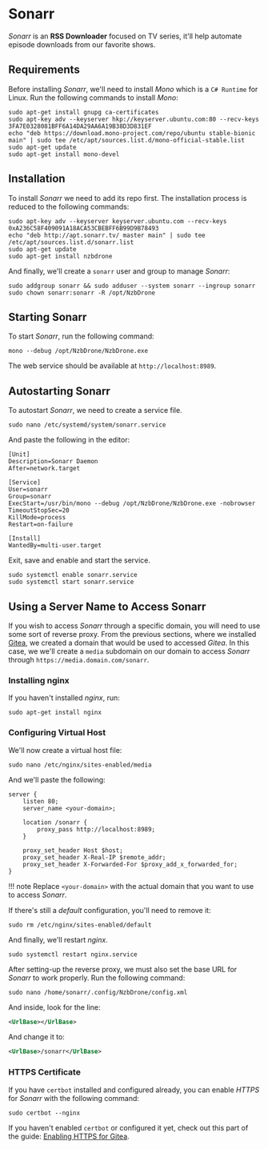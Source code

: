 # Sonarr

*Sonarr* is an **RSS Downloader** focused on TV series, it'll help automate episode downloads from our favorite shows.

## Requirements

Before installing *Sonarr*, we'll need to install *Mono* which is a `C# Runtime` for Linux. Run the following commands to install *Mono*:

``` text
sudo apt-get install gnupg ca-certificates
sudo apt-key adv --keyserver hkp://keyserver.ubuntu.com:80 --recv-keys 3FA7E0328081BFF6A14DA29AA6A19B38D3D831EF
echo "deb https://download.mono-project.com/repo/ubuntu stable-bionic main" | sudo tee /etc/apt/sources.list.d/mono-official-stable.list
sudo apt-get update
sudo apt-get install mono-devel
```

## Installation

To install *Sonarr* we need to add its repo first. The installation process is reduced to the following commands:

``` text
sudo apt-key adv --keyserver keyserver.ubuntu.com --recv-keys 0xA236C58F409091A18ACA53CBEBFF6B99D9B78493
echo "deb http://apt.sonarr.tv/ master main" | sudo tee /etc/apt/sources.list.d/sonarr.list
sudo apt-get update
sudo apt-get install nzbdrone
```

And finally, we'll create a `sonarr` user and group to manage *Sonarr*:

``` text
sudo addgroup sonarr && sudo adduser --system sonarr --ingroup sonarr
sudo chown sonarr:sonarr -R /opt/NzbDrone
```

## Starting Sonarr

To start *Sonarr*, run the following command:

``` text
mono --debug /opt/NzbDrone/NzbDrone.exe
```

The web service should be available at `http://localhost:8989`.

## Autostarting Sonarr

To autostart *Sonarr*, we need to create a service file.

``` text
sudo nano /etc/systemd/system/sonarr.service
```

And paste the following in the editor:

``` text
[Unit]
Description=Sonarr Daemon
After=network.target

[Service]
User=sonarr
Group=sonarr
ExecStart=/usr/bin/mono --debug /opt/NzbDrone/NzbDrone.exe -nobrowser
TimeoutStopSec=20
KillMode=process
Restart=on-failure

[Install]
WantedBy=multi-user.target
```

Exit, save and enable and start the service.

``` text
sudo systemctl enable sonarr.service
sudo systemctl start sonarr.service
```

## Using a Server Name to Access Sonarr

If you wish to access *Sonarr* through a specific domain, you will need to use some sort of reverse proxy. From the previous sections, where we installed [Gitea](gitea.md), we created a domain that would be used to accessed *Gitea*. In this case, we we'll create a `media` subdomain on our domain to access *Sonarr* through `https://media.domain.com/sonarr`.

### Installing nginx

If you haven't installed *nginx*, run:

``` text
sudo apt-get install nginx
```

### Configuring Virtual Host

We'll now create a virtual host file:

``` text
sudo nano /etc/nginx/sites-enabled/media
```

And we'll paste the following:

``` text
server {
    listen 80;
    server_name <your-domain>;

    location /sonarr {
        proxy_pass http://localhost:8989;
    }

    proxy_set_header Host $host;
    proxy_set_header X-Real-IP $remote_addr;
    proxy_set_header X-Forwarded-For $proxy_add_x_forwarded_for;
}
```

!!! note
    Replace `<your-domain>` with the actual domain that you want to use to access *Sonarr*.

If there's still a *default* configuration, you'll need to remove it:

``` text
sudo rm /etc/nginx/sites-enabled/default
```

And finally, we'll restart *nginx*.

``` text
sudo systemctl restart nginx.service
```

After setting-up the reverse proxy, we must also set the base URL for *Sonarr* to work properly. Run the following command:

``` text
sudo nano /home/sonarr/.config/NzbDrone/config.xml
```

And inside, look for the line:

``` xml
<UrlBase></UrlBase>
```

And change it to:

``` xml
<UrlBase>/sonarr</UrlBase>
```

### HTTPS Certificate

If you have `certbot` installed and configured already, you can enable *HTTPS* for *Sonarr* with the following command:

``` text
sudo certbot --nginx
```

If you haven't enabled `certbot` or configured it yet, check out this part of the guide: [Enabling HTTPS for Gitea](./gitea.md#using-certbot).
